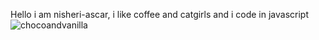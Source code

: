 Hello i am nisheri-ascar, i like coffee and catgirls and i code in javascript
![chocoandvanilla](https://tenor.com/bJ249.gif)

